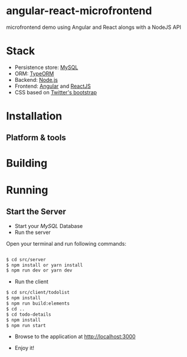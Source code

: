 # angular-react-microfrontend
microfrontend demo using Angular and React alongs with a NodeJS API

# Stack

- Persistence store: [MySQL](https://www.mysql.com/)
- ORM: [TypeORM](http://typeorm.io/#/)
- Backend: [Node.js](https://nodejs.org/en/)
- Frontend: [Angular](https://angular.io/) and [ReactJS](https://reactjs.org/)
- CSS based on [Twitter's bootstrap](https://getbootstrap.com/)

# Installation

## Platform & tools

# Building

# Running

## Start the Server

- Start your _MySQL_ Database
- Run the server

Open your terminal and run following commands:
```bash

$ cd src/server
$ npm install or yarn install
$ npm run dev or yarn dev
```

- Run the client

```bash
$ cd src/client/todolist
$ npm install
$ npm run build:elements
$ cd ..
$ cd todo-details
$ npm install
$ npm run start

```

- Browse to the application at [http://localhost:3000](http://localhost:3000)

- Enjoy it!
